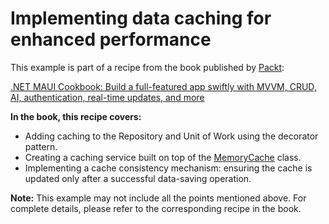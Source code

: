 # Implementing data caching for enhanced performance
This example is part of a recipe from the book published by [Packt](https://www.packtpub.com/en-us?utm_source=github):

[.NET MAUI Cookbook: Build a full-featured app swiftly with MVVM, CRUD, AI, authentication, real-time updates, and more](https://www.amazon.com/NET-MAUI-Cookbook-authentication-interactivity/dp/1835461123)

**In the book, this recipe covers:**
* Adding caching to the Repository and Unit of Work using the decorator pattern.
* Creating a caching service built on top of the [MemoryCache](https://learn.microsoft.com/en-us/dotnet/api/system.runtime.caching.memorycache) class.
* Implementing a cache consistency mechanism: ensuring the cache is updated only after a successful data-saving operation.

**Note:** This example may not include all the points mentioned above. For complete details, please refer to the corresponding recipe in the book.
